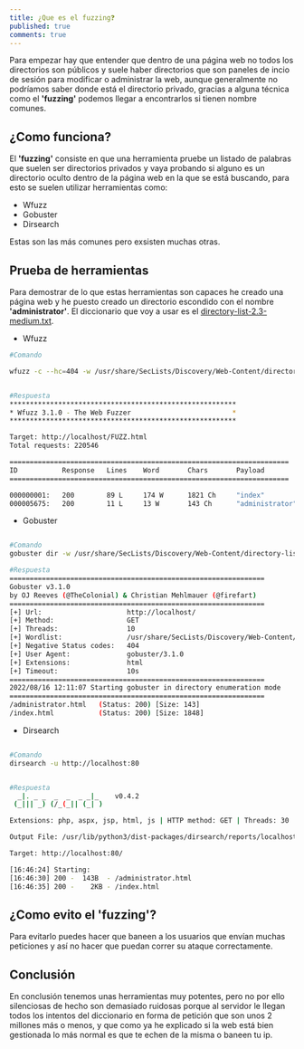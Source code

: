 ```yaml
---
title: ¿Que es el fuzzing❓
published: true
comments: true
---
```


Para empezar hay que entender que dentro de una página web no todos los directorios son públicos y suele haber directorios que son paneles de incio de sesión para modificar o administrar la web, aunque generalmente no podríamos saber donde está el directorio privado, gracias a alguna técnica como el **'fuzzing'** podemos llegar a encontrarlos si tienen nombre comunes.

## ¿Como funciona? 

El **'fuzzing'** consiste en que una herramienta pruebe un listado de palabras que suelen ser directorios privados y vaya probando si alguno es un directorio oculto dentro de la página web en la que se está buscando, para esto se suelen utilizar herramientas como:

* Wfuzz
* Gobuster
* Dirsearch

Estas son las más comunes pero exsisten muchas otras.

## Prueba de herramientas

Para demostrar de lo que estas herramientas son capaces he creado una página web y he puesto creado un directorio escondido con el nombre **'administrator'**. El diccionario que voy a usar es el [directory-list-2.3-medium.txt](https://gitlab.com/kalilinux/packages/dirbuster/blob/kali/master/directory-list-2.3-medium.txt).

* Wfuzz

```bash
#Comando

wfuzz -c --hc=404 -w /usr/share/SecLists/Discovery/Web-Content/directory-list-2.3-medium.txt http://localhost/FUZZ.html


#Respuesta
********************************************************
* Wfuzz 3.1.0 - The Web Fuzzer                         *
********************************************************

Target: http://localhost/FUZZ.html
Total requests: 220546

=====================================================================
ID           Response   Lines    Word       Chars       Payload                                                                                               
=====================================================================

000000001:   200        89 L     174 W      1821 Ch     "index"                                                                                               
000005675:   200        11 L     13 W       143 Ch      "administrator"

```

* Gobuster

```bash

#Comando
gobuster dir -w /usr/share/SecLists/Discovery/Web-Content/directory-list-2.3-medium.txt -u http://localhost/ -x html

#Respuesta
===============================================================
Gobuster v3.1.0
by OJ Reeves (@TheColonial) & Christian Mehlmauer (@firefart)
===============================================================
[+] Url:                     http://localhost/
[+] Method:                  GET
[+] Threads:                 10
[+] Wordlist:                /usr/share/SecLists/Discovery/Web-Content/directory-list-2.3-medium.txt
[+] Negative Status codes:   404
[+] User Agent:              gobuster/3.1.0
[+] Extensions:              html
[+] Timeout:                 10s
===============================================================
2022/08/16 12:11:07 Starting gobuster in directory enumeration mode
===============================================================
/administrator.html   (Status: 200) [Size: 143]
/index.html           (Status: 200) [Size: 1848]

```

* Dirsearch

```bash

#Comando
dirsearch -u http://localhost:80


#Respuesta
  _|. _ _  _  _  _ _|_    v0.4.2
 (_||| _) (/_(_|| (_| )

Extensions: php, aspx, jsp, html, js | HTTP method: GET | Threads: 30 | Wordlist size: 10903

Output File: /usr/lib/python3/dist-packages/dirsearch/reports/localhost:80/_22-08-16_16-46-24.txt

Target: http://localhost:80/

[16:46:24] Starting: 
[16:46:30] 200 -  143B  - /administrator.html
[16:46:35] 200 -    2KB - /index.html

```

## ¿Como evito el **'fuzzing'**?

Para evitarlo puedes hacer que baneen a los usuarios que envían muchas peticiones y así no hacer que puedan correr su ataque correctamente.

## Conclusión

En conclusión tenemos unas herramientas muy potentes, pero no por ello silenciosas de hecho son demasiado ruidosas porque al servidor le llegan todos los intentos del diccionario en forma de petición que son unos 2 millones más o menos, y que como ya he explicado si la web está bien gestionada lo más normal es que te echen de la misma o baneen tu ip.
